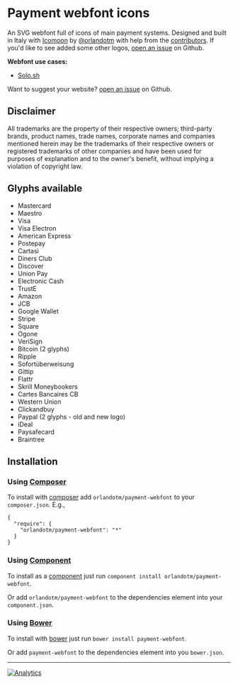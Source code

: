 Payment webfont icons
=====================

An SVG webfont full of icons of main payment systems. Designed and built in Italy with [Icomoon](http://icomoon.io) by [@orlandotm](http://twitter.com/orlandotm) with help from the [contributors](https://github.com/orlandotm/payment-webfont/graphs/contributors). 
If you'd like to see added some other logos, [open an issue](https://github.com/orlandotm/payment-webfont/issues/new) on Github.

**Webfont use cases:**
* [Solo.sh](http://solo.sh)

Want to suggest your website? [open an issue](https://github.com/orlandotm/payment-webfont/issues/new) on Github.

Disclaimer
----------

All trademarks are the property of their respective owners; third-party brands, product names, trade names, corporate names and companies mentioned herein may be the trademarks of their respective owners or registered trademarks of other companies and have been used for purposes of explanation and to the owner's benefit, without implying a violation of copyright law.

Glyphs available
------

* Mastercard
* Maestro
* Visa
* Visa Electron
* American Express
* Postepay
* Cartasì
* Diners Club
* Discover
* Union Pay
* Electronic Cash
* TrustE
* Amazon
* JCB
* Google Wallet
* Stripe
* Square
* Ogone
* VeriSign
* Bitcoin (2 glyphs)
* Ripple
* Sofortüberweisung
* Gittip
* Flattr
* Skrill Moneybookers
* Cartes Bancaires CB
* Western Union
* Clickandbuy
* Paypal (2 glyphs - old and new logo)
* iDeal
* Paysafecard
* Braintree

Installation
------------

### Using [Composer](https://github.com/composer/composer)
    
To install with [composer](http://packagist.org/packages/orlandotm/payment-webfont) add `orlandotm/payment-webfont` to your `composer.json`. E.g.,

```
{
  "require": {
    "orlandotm/payment-webfont": "*"
  }
}
```

### Using [Component](http://component.io)
    
To install as a [component](https://github.com/component/component) just run `component install orlandotm/payment-webfont`.

Or add `orlandotm/payment-webfont` to the dependencies element into your `component.json`.

### Using [Bower](http://bower.io)

To install with [bower]() just run `bower install payment-webfont`.

Or add `payment-webfont` to the dependencies element into you `bower.json`.

---

[![Analytics](https://ga-beacon.appspot.com/UA-50602721-1/orlandotm/payment-webfonts)](https://github.com/igrigorik/ga-beacon)

